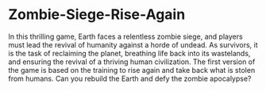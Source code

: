 # Zombie-Siege-Rise-Again

In this thrilling game, Earth faces a relentless zombie siege, and players must lead the revival of humanity against a horde of undead. As survivors, it is the task of reclaiming the planet, breathing life back into its wastelands, and ensuring the revival of a thriving human civilization. The first version of the game is based on the training to rise again and take back what is stolen from humans. Can you rebuild the Earth and defy the zombie apocalypse?
